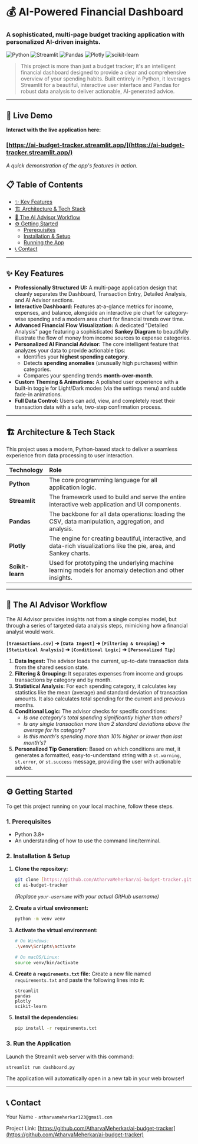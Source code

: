 # 💰 AI-Powered Financial Dashboard

### A sophisticated, multi-page budget tracking application with personalized AI-driven insights.

![Python](https://img.shields.io/badge/Python-3.9+-3776AB?style=for-the-badge&logo=python&logoColor=white)
![Streamlit](https://img.shields.io/badge/Streamlit-1.x-FF4B4B?style=for-the-badge&logo=streamlit&logoColor=white)
![Pandas](https://img.shields.io/badge/Pandas-2.x-150458?style=for-the-badge&logo=pandas&logoColor=white)
![Plotly](https://img.shields.io/badge/Plotly-5.x-3F4F75?style=for-the-badge&logo=plotly&logoColor=white)
![scikit-learn](https://img.shields.io/badge/scikit--learn-1.x-F89939?style=for-the-badge&logo=scikit-learn&logoColor=white)

</div>

> This project is more than just a budget tracker; it's an intelligent financial dashboard designed to provide a clear and comprehensive overview of your spending habits. Built entirely in Python, it leverages Streamlit for a beautiful, interactive user interface and Pandas for robust data analysis to deliver actionable, AI-generated advice.

---

## 🚀 Live Demo

**Interact with the live application here:**

### **[https://ai-budget-tracker.streamlit.app/](https://ai-budget-tracker.streamlit.app/)**
  
*A quick demonstration of the app's features in action.*

## 📋 Table of Contents
- [✨ Key Features](#-key-features)
- [🏗️ Architecture & Tech Stack](#️-architecture--tech-stack)
- [🔧 The AI Advisor Workflow](#-the-ai-advisor-workflow)
- [⚙️ Getting Started](#️-getting-started)
  - [Prerequisites](#1-prerequisites)
  - [Installation & Setup](#2-installation--setup)
  - [Running the App](#3-run-the-application)
- [📞 Contact](#-contact)

---

## ✨ Key Features

-   **Professionally Structured UI:** A multi-page application design that cleanly separates the Dashboard, Transaction Entry, Detailed Analysis, and AI Advisor sections.
-   **Interactive Dashboard:** Features at-a-glance metrics for income, expenses, and balance, alongside an interactive pie chart for category-wise spending and a modern area chart for financial trends over time.
-   **Advanced Financial Flow Visualization:** A dedicated "Detailed Analysis" page featuring a sophisticated **Sankey Diagram** to beautifully illustrate the flow of money from income sources to expense categories.
-   **Personalized AI Financial Advisor:** The core intelligent feature that analyzes your data to provide actionable tips:
    -   Identifies your **highest spending category**.
    -   Detects **spending anomalies** (unusually high purchases) within categories.
    -   Compares your spending trends **month-over-month**.
-   **Custom Theming & Animations:** A polished user experience with a built-in toggle for Light/Dark modes (via the settings menu) and subtle fade-in animations.
-   **Full Data Control:** Users can add, view, and completely reset their transaction data with a safe, two-step confirmation process.

---

## 🏗️ Architecture & Tech Stack

This project uses a modern, Python-based stack to deliver a seamless experience from data processing to user interaction.

| Technology | Role |
| :--- | :--- |
| **Python** | The core programming language for all application logic. |
| **Streamlit** | The framework used to build and serve the entire interactive web application and UI components. |
| **Pandas** | The backbone for all data operations: loading the CSV, data manipulation, aggregation, and analysis. |
| **Plotly** | The engine for creating beautiful, interactive, and data-rich visualizations like the pie, area, and Sankey charts. |
| **Scikit-learn** | Used for prototyping the underlying machine learning models for anomaly detection and other insights. |

---

## 🔧 The AI Advisor Workflow

The AI Advisor provides insights not from a single complex model, but through a series of targeted data analysis steps, mimicking how a financial analyst would work.

**`[transactions.csv]` ➔ `[Data Ingest]` ➔ `[Filtering & Grouping]` ➔ `[Statistical Analysis]` ➔ `[Conditional Logic]` ➔ `[Personalized Tip]`**

1.  **Data Ingest:** The advisor loads the current, up-to-date transaction data from the shared session state.
2.  **Filtering & Grouping:** It separates expenses from income and groups transactions by category and by month.
3.  **Statistical Analysis:** For each spending category, it calculates key statistics like the mean (average) and standard deviation of transaction amounts. It also calculates total spending for the current and previous months.
4.  **Conditional Logic:** The advisor checks for specific conditions:
    -   *Is one category's total spending significantly higher than others?*
    -   *Is any single transaction more than 2 standard deviations above the average for its category?*
    -   *Is this month's spending more than 10% higher or lower than last month's?*
5.  **Personalized Tip Generation:** Based on which conditions are met, it generates a formatted, easy-to-understand string with a `st.warning`, `st.error`, or `st.success` message, providing the user with actionable advice.

---

## ⚙️ Getting Started

To get this project running on your local machine, follow these steps.

### **1. Prerequisites**
-   Python 3.8+
-   An understanding of how to use the command line/terminal.

### **2. Installation & Setup**

1.  **Clone the repository:**
    ```bash
    git clone [https://github.com/AtharvaMeherkar/ai-budget-tracker.git](https://github.com/AtharvaMeherkar/ai-budget-tracker.git)
    cd ai-budget-tracker
    ```
    *(Replace `your-username` with your actual GitHub username)*

2.  **Create a virtual environment:**
    ```bash
    python -m venv venv
    ```

3.  **Activate the virtual environment:**
    ```bash
    # On Windows:
    .\venv\Scripts\activate
    
    # On macOS/Linux:
    source venv/bin/activate
    ```

4.  **Create a `requirements.txt` file:**
    Create a new file named `requirements.txt` and paste the following lines into it:
    ```text
    streamlit
    pandas
    plotly
    scikit-learn
    ```

5.  **Install the dependencies:**
    ```bash
    pip install -r requirements.txt
    ```

### **3. Run the Application**

Launch the Streamlit web server with this command:
```bash
streamlit run dashboard.py
```
The application will automatically open in a new tab in your web browser!

---

## 📞 Contact

Your Name - `atharvameherkar123@gmail.com`

Project Link: [https://github.com/AtharvaMeherkar/ai-budget-tracker](https://github.com/AtharvaMeherkar/ai-budget-tracker)
